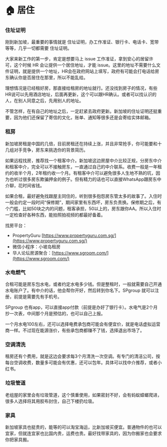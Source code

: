 # 🏠 居住

### 住址证明

刚到新加坡，最重要的事情就是 住址证明，办工作准证、银行卡、电话卡、宽带等等，几乎一切都需要 住址证明。

大家来新工作的第一步，肯定是想要马上 issue 工作准证，拿到安心的居留许可，这个时候 HR 会让提供一个居住地址，才能 issue。这里的地址不需要什么文件证明，就是提供一个地址，HR会在政府网站上填写，政府有可能会打电话给房东确认你是否居住在那里，所以不能乱给。

理想情况是已经租好房，那直接给租房的地址就行。还没找到房子的情况，有些HR说可以先用酒店地址，后面再更新，这个可以跟HR确认。或者可以找认识的人，在别人同意之后，先用别人的地址。

不管怎样，在有自己的地址之后，一定赶紧去政府更新。新加坡的住址证明还挺重要，因为他们还保留了寄信的文化，账单、通知等很多还是会寄给实体邮箱。

### 租房

新加坡房租是中国的几倍，目前房租还在持续上涨，并且非常抢手，你可能要和十几组对手竞争，房东来挑选你的背景简历。

如果远程找房，推荐找一个租客中介。新加坡这边房屋中介比较正规，分房东中介和租客中介，完全可以不接触房东，一直通过自己的中介联系。收费一般是一年租约的收半个月，2年租约收一个月。有租客中介可以避免很多人生地不熟的坑，因为也听过很多房东欺骗押金的例子。但有精力的话也可以直接WhatsApp跟房东中介聊，花时间省钱。

如果合租，最好避免找跟屋主同住的，听到很多抱怨房东管太多的故事了。入住时一般会约定一段时间“保修期”，期间家里有东西坏，房东负责换。保修期之后，有个门槛，比如50块之内的问题，租客承担，50以上的，房东跟你AA。所以入住时一定检查好各种东西，能拍照拍视频的都最好备着。

找房平台：

* PropertyGuru [https://www.propertyguru.com.sg/](https://www.propertyguru.com.sg/)
* 微信小程序：小坡岛租房
* 华人论坛房源聚合：[https://www.sgroom.com/](https://www.sgroom.com/)

### 水电燃气

合租可能是房东包水电，或者约定水电多少钱。但是整租时，一般就需要自己开通水电账户了。有中介的话，他会帮你开好，然后转到你名下。SPgroup 就可以注册，前提是需要先有手机号。

SPgroup 也有app，可以直接app付款（前提是办好了银行卡）。水电气是2个月抄一次表，中间那个月是预估的，也可以自己上报。

一个月水电100左右，还可以选择电费承包商可能会有便宜价，就是电话虚拟运营商一样。不过现在能源涨价，有些承包商都赚不了钱，选择退出市场了。

### 空调清洗

租房还有个费用，就是这边会要求每3个月清洗一次空调。有专门的清洁公司，按每台空调收费，数量多可能会有优惠，还可以包年。具体可以找中介推荐，或者小红书。

### 垃圾管道

老组屋的家里会有垃圾管道，这个慎重使用，如果密封不好，会有蚂蚁蟑螂爬进，很多人选择将其用胶布封住，自己下楼扔垃圾。

### 家具

新加坡家具也挺贵的，能等的可以淘宝海运，比新加坡买便宜。普通物件的也可以宜家，但就连宜家也比国内贵，运费也贵。最好找带家具的，因为你搬家也会要求你把家具搬。
